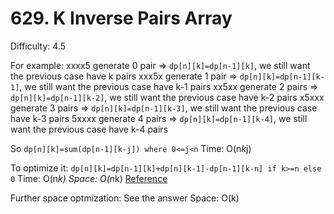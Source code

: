 # 629. K Inverse Pairs Array

Difficulty: 4.5

For example:
xxxx5  generate 0 pair  => ```dp[n][k]=dp[n-1][k]```, we still want the previous case have k pairs
xxx5x  generate 1 pair  => ```dp[n][k]=dp[n-1][k-1]```, we still want the previous case have k-1 pairs
xx5xx  generate 2 pairs => ```dp[n][k]=dp[n-1][k-2]```, we still want the previous case have k-2 pairs
x5xxx  generate 3 pairs => ```dp[n][k]=dp[n-1][k-3]```, we still want the previous case have k-3 pairs
5xxxx  generate 4 pairs => ```dp[n][k]=dp[n-1][k-4]```, we still want the previous case have k-4 pairs

So
```dp[n][k]=sum(dp[n-1][k-j]) where 0<=j<n``` 
Time: O(n*k*j)

To optimize it:
```dp[n][k]=dp[n-1][k]+dp[n][k-1]-dp[n-1][k-n] if k>=n else 0```
Time: O(n*k)
Space: O(n*k)
[Reference](http://www.cnblogs.com/grandyang/p/7111385.html)

Further space optmization:
See the answer
Space: O(k)